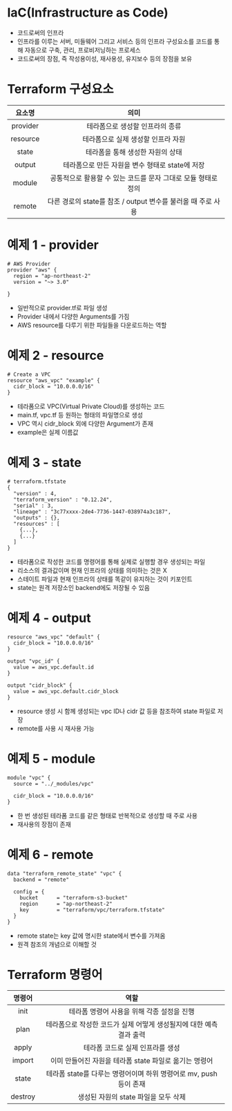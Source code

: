 # IaC(Infrastructure as Code)
- 코드로써의 인프라
- 인프라를 이루는 서버, 미들웨어 그리고 서비스 등의 인프라 구성요소를 코드를 통해 자동으로 구축, 관리, 프로비저닝하는 프로세스
- 코드로써의 장점, 즉 작성용이성, 재사용성, 유지보수 등의 장점을 보유

# Terraform 구성요소
|요소명|의미|
|:------:|:---:|
|provider|테라폼으로 생성할 인프라의 종류|
|resource|테라폼으로 실제 생성할 인프라 자원|
|state|테라폼을 통해 생성한 자원의 상태|
|output|테라폼으로 만든 자원을 변수 형태로 state에 저장|
|module|공통적으로 활용할 수 있는 코드를 문자 그대로 모듈 형태로 정의|
|remote|다른 경로의 state를 참조 / output 변수를 불러올 때 주로 사용|

# 예제 1 - provider
~~~
# AWS Provider
provider "aws" {
  region = "ap-northeast-2"
  version = "~> 3.0"

}
~~~
- 일반적으로 provider.tf로 파일 생성
- Provider 내에서 다양한 Arguments를 가짐
- AWS resource를 다루기 위한 파일들을 다운로드하는 역할

# 예제 2 - resource
~~~
# Create a VPC
resource "aws_vpc" "example" {
  cidr_block = "10.0.0.0/16"
}
~~~
- 테라폼으로 VPC(Virtual Private Cloud)를 생성하는 코드
- main.tf, vpc.tf 등 원하는 형태의 파일명으로 생성
- VPC 역시 cidr_block 외에 다양한 Argument가 존재
- example은 실제 이름값

# 예제 3 - state
~~~
# terraform.tfstate
{
  "version" : 4,
  "terraform_version" : "0.12.24",
  "serial" : 3,
  "lineage" : "3c77xxxx-2de4-7736-1447-038974a3c187",
  "outputs" : {},
  "resources" : [
    {...},
    {...}
  ]
}
~~~
- 테라폼으로 작성한 코드를 명령어를 통해 실제로 실행할 경우 생성되는 파일
- 리소스의 결과값이며 현재 인프라의 상태를 의미하는 것은 X
- 스테이트 파일과 현재 인프라의 상태를 똑같이 유지하는 것이 키포인트
- state는 원격 저장소인 backend에도 저장될 수 있음

# 예제 4 - output
~~~
resource "aws_vpc" "default" {
  cidr_block = "10.0.0.0/16"
}

output "vpc_id" {
  value = aws_vpc.default.id
}

output "cidr_block" {
  value = aws_vpc.default.cidr_block
}
~~~
- resource 생성 시 함께 생성되는 vpc ID나 cidr 값 등을 참조하여 state 파일로 저장
- remote를 사용 시 재사용 가능

# 예제 5 - module
~~~
module "vpc" {
  source = "../_modules/vpc"
  
  cidr_block = "10.0.0.0/16"
}
~~~
- 한 번 생성된 테라폼 코드를 같은 형태로 반복적으로 생성할 때 주로 사용
- 재사용의 장점이 존재

# 예제 6 - remote
~~~
data "terraform_remote_state" "vpc" {
  backend = "remote"
  
  config = {
    bucket      = "terraform-s3-bucket"
    region      = "ap-northeast-2"
    key         = "terraform/vpc/terraform.tfstate"
  }
}
~~~
- remote state는 key 값에 명시한 state에서 변수를 가져옴
- 원격 참조의 개념으로 이해할 것

# Terraform 명령어
|명령어|역할|
|:------:|:---:|
|init|테라폼 명령어 사용을 위해 각종 설정을 진행|
|plan|테라폼으로 작성한 코드가 실제 어떻게 생성될지에 대한 예측 결과 출력|
|apply|테라폼 코드로 실제 인프라를 생성|
|import|이미 만들어진 자원을 테라폼 state 파일로 옮기는 명령어|
|state|테라폼 state를 다루는 명령어이며 하위 명령어로 mv, push 등이 존재|
|destroy|생성된 자원의 state 파일을 모두 삭제|
